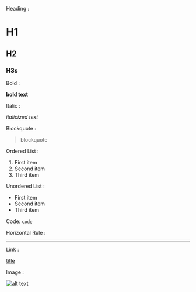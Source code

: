 Heading :

# H1
## H2
### H3s
Bold :

**bold text**

Italic :

*italicized text*

Blockquote :

> blockquote

Ordered List :

1. First item
2. Second item
3. Third item

Unordered List :

- First item
- Second item
- Third item

Code:
`code`

Horizontal Rule :

---

Link :

[title](https://www.example.com)

Image :

![alt text](image.jpg)

